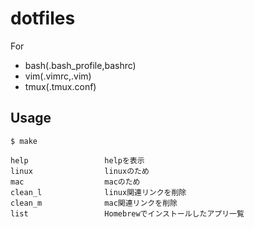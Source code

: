 # dotfiles
For 
- bash(.bash_profile,bashrc)
- vim(.vimrc,.vim)
- tmux(.tmux.conf)

## Usage
`$ make`  

```
help                 helpを表示
linux                linuxのため
mac                  macのため
clean_l              linux関連リンクを削除
clean_m              mac関連リンクを削除
list                 Homebrewでインストールしたアプリ一覧
```